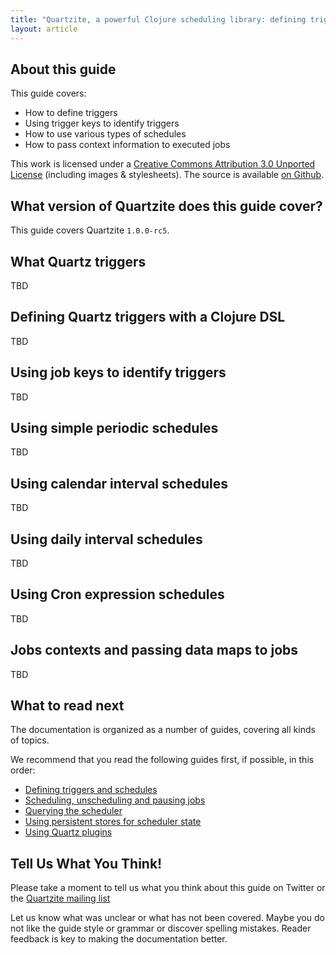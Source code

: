 ```yaml
---
title: "Quartzite, a powerful Clojure scheduling library: defining triggers and schedules"
layout: article
---
```


## About this guide

This guide covers:

 * How to define triggers
 * Using trigger keys to identify triggers
 * How to use various types of schedules
 * How to pass context information to executed jobs

This work is licensed under a <a rel="license" href="http://creativecommons.org/licenses/by/3.0/">Creative Commons Attribution 3.0 Unported License</a> (including images & stylesheets). The source is available [on Github](https://github.com/clojurewerkz/welle.docs).



## What version of Quartzite does this guide cover?

This guide covers Quartzite `1.0.0-rc5`.


## What Quartz triggers

TBD


## Defining Quartz triggers with a Clojure DSL

TBD


## Using job keys to identify triggers

TBD


## Using simple periodic schedules

TBD


## Using calendar interval schedules

TBD


## Using daily interval schedules

TBD


## Using Cron expression schedules

TBD


## Jobs contexts and passing data maps to jobs

TBD



## What to read next

The documentation is organized as a number of guides, covering all kinds of topics.

We recommend that you read the following guides first, if possible, in this order:

 * [Defining triggers and schedules](/articles/triggers.html)
 * [Scheduling, unscheduling and pausing jobs](/articles/unscheduling_and_pausing.html)
 * [Querying the scheduler](/articles/querying.html)
 * [Using persistent stores for scheduler state](/articles/persistent_quartz_stores.html)
 * [Using Quartz plugins](/articles/quartz_plugins.html)


## Tell Us What You Think!

Please take a moment to tell us what you think about this guide on Twitter or the [Quartzite mailing list](https://groups.google.com/forum/#!forum/clojure-quartz)

Let us know what was unclear or what has not been covered. Maybe you do not like the guide style or grammar or discover spelling mistakes. Reader feedback is key to making the documentation better.
